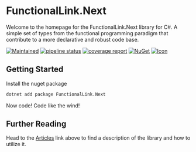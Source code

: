 # FunctionalLink.Next

Welcome to the homepage for the FunctionalLink.Next library for C#.  A simple set of types from the functional programming
paradigm that contribute to a more declarative and robust code base.

[![Maintained](https://img.shields.io/badge/maintained%3F-yes-green.svg)]()
[![pipeline status](https://gitlab.com/adleatherwood/FunctionalLink.Next/badges/master/pipeline.svg)](https://gitlab.com/adleatherwood/FunctionalLink.Next/-/commits/master)
[![coverage report](https://gitlab.com/adleatherwood/FunctionalLink.Next/badges/master/coverage.svg)](https://gitlab.com/adleatherwood/FunctionalLink.Next/-/commits/master)
[![NuGet](https://img.shields.io/nuget/v/FunctionalLink.Next.svg?style=flat)](https://www.nuget.org/packages/FunctionalLink.Next/)
[![Icon](https://badgen.net/badge/icon/froyoshark/purple?icon=)](https://iconarchive.com/show/enkel-icons-by-froyoshark/Telegram-icon.html)

## Getting Started

Install the nuget package
```sh
dotnet add package FunctionalLink.Next
```

Now code!  Code like the wind!

## Further Reading

Head to the [Articles](https://adleatherwood.gitlab.io/FunctionalLink.Next/articles/intro.html) link above to find a description of the library and how to utilize it.
